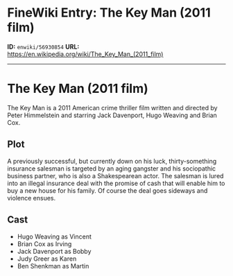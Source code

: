 # FineWiki Entry: The Key Man (2011 film)

**ID:** `enwiki/56930854`
**URL:** <https://en.wikipedia.org/wiki/The_Key_Man_(2011_film)>

--- 

# The Key Man (2011 film)
The Key Man is a 2011 American crime thriller film written and directed by Peter Himmelstein and starring Jack Davenport, Hugo Weaving and Brian Cox.

## Plot
A previously successful, but currently down on his luck, thirty-something insurance salesman is targeted by an aging gangster and his sociopathic business partner, who is also a Shakespearean actor. The salesman is lured into an illegal insurance deal with the promise of cash that will enable him to buy a new house for his family. Of course the deal goes sideways and violence ensues.

## Cast
- Hugo Weaving as Vincent
- Brian Cox as Irving
- Jack Davenport as Bobby
- Judy Greer as Karen
- Ben Shenkman as Martin

